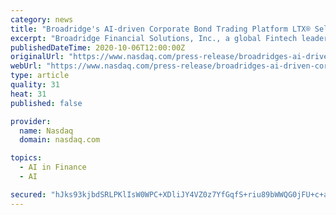 ```yaml
---
category: news
title: "Broadridge's AI-driven Corporate Bond Trading Platform LTX® Selects 7 Chord as Third-Party Pricing Provider"
excerpt: "Broadridge Financial Solutions, Inc., a global Fintech leader, today announced that it selected 7 Chord, an independent predictive pricing and analytics provider, as the source for intraday corporate bond prices on its new artificial intelligence- driven,"
publishedDateTime: 2020-10-06T12:00:00Z
originalUrl: "https://www.nasdaq.com/press-release/broadridges-ai-driven-corporate-bond-trading-platform-ltxr-selects-7-chord-as-third"
webUrl: "https://www.nasdaq.com/press-release/broadridges-ai-driven-corporate-bond-trading-platform-ltxr-selects-7-chord-as-third"
type: article
quality: 31
heat: 31
published: false

provider:
  name: Nasdaq
  domain: nasdaq.com

topics:
  - AI in Finance
  - AI

secured: "hJks93kjbdSRLPKlIsW0WPC+XDliJY4VZ0z7YfGqfS+riu89bWWQG0jFU+c+aA4B4ty3+q9D88I7bdG+COEKxJuGU4ZipyblBIB4yIQ8hes5MXpko7pB22ocF2j4cgJblWde8pmp+vUKBozVsfCCcjxc0zQS9TmFuHqy4pyXHYUgpA4W0CGXSFDQ30UbT0WHiY2OAH5Y31WhFYy0wk0CjvgY2lyWwn1dPQ17l3R/2ZUNZpppsS/gsyFvj6VLr3bdlki4gT27och7FKbTfr8dmTlTpyB15jXwulENPXweagDYBRczD+8mebBYZmAyB4d6aShNvhlW5y4UsfUEXq6BgNU2CnSDlZP4tMVRq7ta+dA=;Oq6RbZRqo2yzqVYIKClCFw=="
---
```


